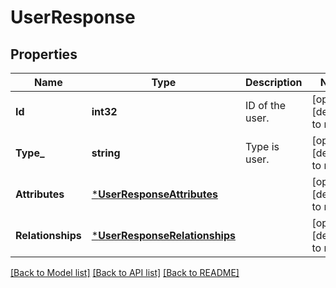 # UserResponse

## Properties
Name | Type | Description | Notes
------------ | ------------- | ------------- | -------------
**Id** | **int32** | ID of the user. | [optional] [default to null]
**Type_** | **string** | Type is user. | [optional] [default to null]
**Attributes** | [***UserResponseAttributes**](UserResponse_attributes.md) |  | [optional] [default to null]
**Relationships** | [***UserResponseRelationships**](UserResponse_relationships.md) |  | [optional] [default to null]

[[Back to Model list]](../README.md#documentation-for-models) [[Back to API list]](../README.md#documentation-for-api-endpoints) [[Back to README]](../README.md)

